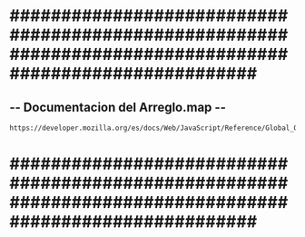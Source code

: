 # ######################################################################################################### #


## -- Documentacion del Arreglo.map -- ##


    https://developer.mozilla.org/es/docs/Web/JavaScript/Reference/Global_Objects/Array/map


# ######################################################################################################### #
